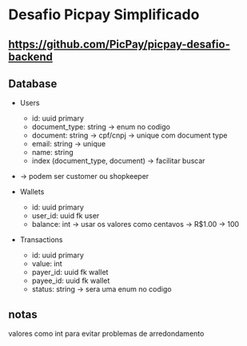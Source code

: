 # Desafio Picpay Simplificado
## https://github.com/PicPay/picpay-desafio-backend
## Database
* Users
	* id: uuid primary
	* document_type: string -> enum no codigo
	* document: string -> cpf/cnpj -> unique com document type
	* email: string -> unique
	* name: string
	* index (document_type, document) -> facilitar buscar
* -> podem ser customer ou shopkeeper

* Wallets
	* id: uuid primary
	* user_id: uuid fk user
	* balance: int -> usar os valores como centavos -> R$1.00 -> 100

* Transactions
	* id: uuid primary
	* value: int
	* payer_id: uuid fk wallet
	* payee_id: uuid fk wallet
	* status: string -> sera uma enum no codigo

## notas

valores como int para evitar problemas de arredondamento

